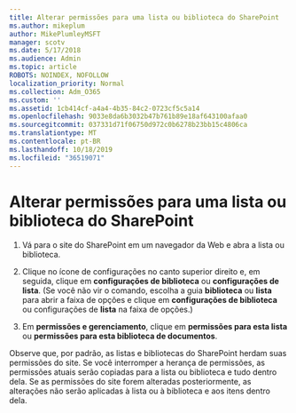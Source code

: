 ```yaml
---
title: Alterar permissões para uma lista ou biblioteca do SharePoint
ms.author: mikeplum
author: MikePlumleyMSFT
manager: scotv
ms.date: 5/17/2018
ms.audience: Admin
ms.topic: article
ROBOTS: NOINDEX, NOFOLLOW
localization_priority: Normal
ms.collection: Adm_O365
ms.custom: ''
ms.assetid: 1cb414cf-a4a4-4b35-84c2-0723cf5c5a14
ms.openlocfilehash: 9033e8da6b3032b47b761b89e18af643100afaa0
ms.sourcegitcommit: 037331d71f06750d972c0b6278b23bb15c4806ca
ms.translationtype: MT
ms.contentlocale: pt-BR
ms.lasthandoff: 10/18/2019
ms.locfileid: "36519071"
---
```

# <a name="change-permissions-for-a-sharepoint-list-or-library"></a>Alterar permissões para uma lista ou biblioteca do SharePoint

1. Vá para o site do SharePoint em um navegador da Web e abra a lista ou biblioteca.
    
2. Clique no ícone de configurações no canto superior direito e, em seguida, clique em **configurações de biblioteca** ou **configurações de lista**. (Se você não vir o comando, escolha a guia **biblioteca** ou **lista** para abrir a faixa de opções e clique em **configurações de biblioteca** ou configurações de **lista** na faixa de opções.) 
    
3. Em **permissões e gerenciamento**, clique em **permissões para esta lista** ou **permissões para esta biblioteca de documentos**.
    
Observe que, por padrão, as listas e bibliotecas do SharePoint herdam suas permissões do site. Se você interromper a herança de permissões, as permissões atuais serão copiadas para a lista ou biblioteca e tudo dentro dela. Se as permissões do site forem alteradas posteriormente, as alterações não serão aplicadas à lista ou à biblioteca e aos itens dentro dela.
  

